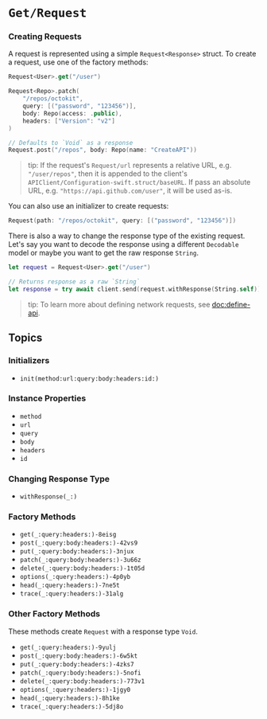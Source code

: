 # ``Get/Request``

### Creating Requests

A request is represented using a simple `Request<Response>` struct. To create a request, use one of the factory methods:

```swift
Request<User>.get("/user")

Request<Repo>.patch(
    "/repos/octokit",
    query: [("password", "123456")],
    body: Repo(access: .public),
    headers: ["Version": "v2"]
)

// Defaults to `Void` as a response
Request.post("/repos", body: Repo(name: "CreateAPI"))
```

> tip: If the request's ``Request/url`` represents a relative URL, e.g. `"/user/repos"`, then it is appended to the client's ``APIClient/Configuration-swift.struct/baseURL``. If pass an absolute URL, e.g. `"https://api.github.com/user"`, it will be used as-is.

You can also use an initializer to create requests:

```swift
Request(path: "/repos/octokit", query: [("password", "123456")])
```

There is also a way to change the response type of the existing request. Let's say you want to decode the response using a different `Decodable` model or maybe you want to get the raw response `String`.

```swift
let request = Request<User>.get("/user")

// Returns response as a raw `String`
let response = try await client.send(request.withResponse(String.self))
```

> tip: To learn more about defining network requests, see <doc:define-api>.


## Topics

### Initializers

- ``init(method:url:query:body:headers:id:)``

### Instance Properties

- ``method``
- ``url``
- ``query``
- ``body``
- ``headers``
- ``id``

### Changing Response Type

- ``withResponse(_:)``

### Factory Methods

- ``get(_:query:headers:)-8eisg``
- ``post(_:query:body:headers:)-42vs9``
- ``put(_:query:body:headers:)-3njux``
- ``patch(_:query:body:headers:)-3u66z``
- ``delete(_:query:body:headers:)-1t05d``
- ``options(_:query:headers:)-4p0yb``
- ``head(_:query:headers:)-7ne5t``
- ``trace(_:query:headers:)-31alg``

### Other Factory Methods

These methods create ``Request`` with a response type `Void`.

- ``get(_:query:headers:)-9yulj``
- ``post(_:query:body:headers:)-6w5kt``
- ``put(_:query:body:headers:)-4zks7``
- ``patch(_:query:body:headers:)-5nofi``
- ``delete(_:query:body:headers:)-773v1``
- ``options(_:query:headers:)-1jgy0``
- ``head(_:query:headers:)-8h1ke``
- ``trace(_:query:headers:)-5dj8o``
